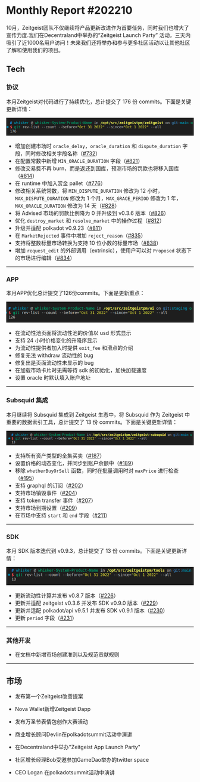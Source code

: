 # Monthly Report #202210

10月，Zeitgeist团队不仅继续将产品更新改进作为首要任务，同时我们也增大了宣传力度.我们在Decentraland中举办的“Zeitgeist Launch Party” 活动，三天内吸引了近1000名用户访问！未来我们还将举办和参与更多社区活动以让其他社区了解和使用我们的项目。

## Tech

### 协议

本月Zeitgeist对代码进行了持续优化，总计提交了 176 份 commits。下面是关键更新详情：

![](./../img/2022-11-01_20-48.png)

- 增加创建市场时 `oracle_delay`，`oracle_duration` 和 `dispute_duration` 字段，同时修改相关字段名称（[#732](https://github.com/zeitgeistpm/zeitgeist/commit/b34eb1e9620fa6181a109cff879edb37686b525f)）
- 在配置常数中新增 `MIN_ORACLE_DURATION` 字段（[#821](https://github.com/zeitgeistpm/zeitgeist/commit/cadca835826737725f24b798612a27a9f2b095b9)）
- 修改交易费不再 burn，而是返还到国库，预测市场的罚款也将移入国库（[#814](https://github.com/zeitgeistpm/zeitgeist/commit/d058a9e3a740f83c2f26158f2908ba23f1932e5e)）
- 在 runtime 中加入赏金 pallet（[#776](https://github.com/zeitgeistpm/zeitgeist/commit/b1c51435325365d09f5e48e897a67950ab696009)）
- 修改相关系统常数，将 `MIN_DISPUTE_DURATION` 修改为 12 小时，`MAX_DISPUTE_DURATION` 修改为 1 个月，`MAX_GRACE_PERIOD` 修改为 1 年， `MAX_ORACLE_DURATION` 修改为 14 天（[#828](https://github.com/zeitgeistpm/zeitgeist/commit/cbf8baa7c4f36ce393f814504f510b41bd8cb2df)）
- 将 Advised 市场的罚款比例降为 0 并升级到 v0.3.6 版本（[#826](https://github.com/zeitgeistpm/zeitgeist/commit/5878a131ce7b7034892e76e115d92f67d3e93512)）
- 优化 `destroy_market` 和 `resolve_market` 中的操作过程（[#812](https://github.com/zeitgeistpm/zeitgeist/commit/ef2d62f180d45a229422e5ce6b7350a520c78c31)）
- 升级并适配 polkadot v0.9.23（[#811](https://github.com/zeitgeistpm/zeitgeist/commit/50339918748e597c6e13018dc97c4ccd4d001ef2)）
- 在 `MarketRejected` 事件中增加 `reject_reason`（[#835](https://github.com/zeitgeistpm/zeitgeist/commit/5994559f63b1f1b518e22f2987a2eaf8f8d95e20)）
- 支持将整数标量市场转换为支持 10 位小数的标量市场（[#838](https://github.com/zeitgeistpm/zeitgeist/commit/f0e46be1bfc4034dce18dfd0239bbe6ca656f52b)）
- 增加 `request_edit` 的外部调用（extrinsic），使用户可以对 `Proposed` 状态下的市场进行编辑（[#834](https://github.com/zeitgeistpm/zeitgeist/commit/01f4fbfaeb6421b0313ce55df8762187cf2f6cd3)）

---

### APP

本月APP优化总计提交了126份commits。下面是更新重点：

![](./../img/2022-11-01_20-46.png)

- 在流动性池页面将流动性池的价值以 usd 形式显示
- 支持 24 小时价格变化的升降序显示
- 为流动性提供者加入时提供 `exit_fee` 和滑点的介绍
- 修复无法 withdraw 流动性的 bug
- 修复出是页面流动性未显示的 bug
- 在加载市场卡片时无需等待 sdk 的初始化，加快加载速度
- 设置 oracle 时默认填入账户地址

---

### Subsquid 集成

本月继续将 Subsquid 集成到 Zeitgeist 生态中，将 Subsquid 作为 Zeitgeist 中重要的数据索引工具，总计提交了 13 份 commits。下面是关键更新详情：

![](./../img/2022-11-01_20-49.png)

- 支持所有资产类型的全集买卖（[#187](https://github.com/zeitgeistpm/zeitgeist-subsquid/commit/9605e91df9f395768ec902d6ab270da954a2ae74)）
- 设置价格的动态变化，并同步到账户余额中（[#189](https://github.com/zeitgeistpm/zeitgeist-subsquid/commit/cacb02e0e4ce5947a4a03edf83c94af2f3080626)）
- 移除 `whetherBuyOrSell` 函数，同时在批量调用时对 `maxPrice` 进行检查（[#195](https://github.com/zeitgeistpm/zeitgeist-subsquid/commit/e7333d1f8df500295949bd57ffbee04bbeb6fb45)）
- 支持 graphql 的订阅（[#202](https://github.com/zeitgeistpm/zeitgeist-subsquid/commit/4c87c65b397149367f4f835cc377dda06a1ae823)）
- 支持市场销毁事件（[#204](https://github.com/zeitgeistpm/zeitgeist-subsquid/commit/fcf1f26f9020546626ee785e156280cf99433c76)）
- 支持 token transfer 事件（[#207](https://github.com/zeitgeistpm/zeitgeist-subsquid/commit/e5b5d1609a9d6bcd69fe0ee49e3094c11ba44475)）
- 支持市场到期设置（[#209](https://github.com/zeitgeistpm/zeitgeist-subsquid/commit/4a97c85a4051b729ffc873fa508ef586a82d33c2)）
- 在市场中支持 `start` 和 `end` 字段（[#211](https://github.com/zeitgeistpm/zeitgeist-subsquid/commit/68e1fc1a71c3874ed5facd8ad5bbd5ce67f76d09)）

---

### SDK

本月 SDK 版本迭代到 v0.9.3，总计提交了 13 份 commits。下面是关键更新详情：

![](./../img/2022-11-01_20-50.png)

- 更新流动性计算并发布 v0.8.7 版本（[#226](https://github.com/zeitgeistpm/tools/commit/4fc90ba0496fa04178176cbba9532d36153cc602)）
- 更新并适配 zeitgeist v0.3.6 并发布 SDK v0.9.0 版本（[#229](https://github.com/zeitgeistpm/tools/commit/c826aec2ab1faf838bc9c951c09515bce1479d12)）
- 更新并适配 polkadot/api v9.5.1 并发布 SDK v0.9.1 版本（[#230](https://github.com/zeitgeistpm/tools/commit/4121c165de2ef626c5a3a0690ff91edf0fa8b65d)）
- 更新 `period` 字段（[#231](https://github.com/zeitgeistpm/tools/commit/2cba1195a0b6383ffeadfa736de95b2e862c8a16)）

---

### 其他开发

- 在文档中新增市场创建准则以及规范贡献规则

---

## 市场

- 发布第一个Zeitgeist改善提案

- Nova Wallet新增Zeitgeist Dapp

- 发布万圣节表情包创作大赛活动

- 商业增长顾问Devlin在polkadotsummit活动中演讲

- 在Decentraland中举办"Zeitgeist App Launch Party"

- 社区增长经理Bob受邀参加GameDao举办的twitter space

- CEO Logan 在polkadotsummit活动中演讲
